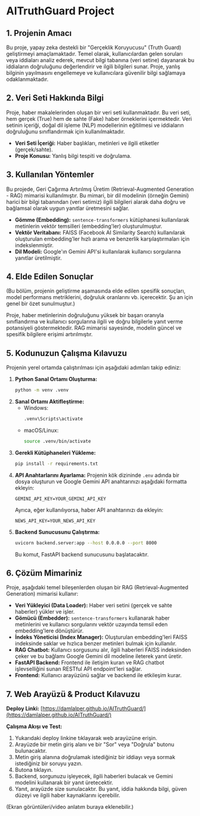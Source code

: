 # AITruthGuard Project

## 1. Projenin Amacı

Bu proje, yapay zeka destekli bir "Gerçeklik Koruyucusu" (Truth Guard) geliştirmeyi amaçlamaktadır. Temel olarak, kullanıcılardan gelen soruları veya iddiaları analiz ederek, mevcut bilgi tabanına (veri setine) dayanarak bu iddiaların doğruluğunu değerlendirir ve ilgili bilgileri sunar. Proje, yanlış bilginin yayılmasını engellemeye ve kullanıcılara güvenilir bilgi sağlamaya odaklanmaktadır.

## 2. Veri Seti Hakkında Bilgi

Proje, haber makalelerinden oluşan bir veri seti kullanmaktadır. Bu veri seti, hem gerçek (True) hem de sahte (Fake) haber örneklerini içermektedir. Veri setinin içeriği, doğal dil işleme (NLP) modellerinin eğitilmesi ve iddiaların doğruluğunu sınıflandırmak için kullanılmaktadır.

*   **Veri Seti İçeriği:** Haber başlıkları, metinleri ve ilgili etiketler (gerçek/sahte).
*   **Proje Konusu:** Yanlış bilgi tespiti ve doğrulama.

## 3. Kullanılan Yöntemler

Bu projede, Geri Çağırma Artırılmış Üretim (Retrieval-Augmented Generation - RAG) mimarisi kullanılmıştır. Bu mimari, bir dil modelinin (örneğin Gemini) harici bir bilgi tabanından (veri setimiz) ilgili bilgileri alarak daha doğru ve bağlamsal olarak uygun yanıtlar üretmesini sağlar.

*   **Gömme (Embedding):** `sentence-transformers` kütüphanesi kullanılarak metinlerin vektör temsilleri (embedding'ler) oluşturulmuştur.
*   **Vektör Veritabanı:** FAISS (Facebook AI Similarity Search) kullanılarak oluşturulan embedding'ler hızlı arama ve benzerlik karşılaştırmaları için indekslenmiştir.
*   **Dil Modeli:** Google'ın Gemini API'si kullanılarak kullanıcı sorgularına yanıtlar üretilmiştir.

## 4. Elde Edilen Sonuçlar

(Bu bölüm, projenin geliştirme aşamasında elde edilen spesifik sonuçları, model performans metriklerini, doğruluk oranlarını vb. içerecektir. Şu an için genel bir özet sunulmuştur.)

Proje, haber metinlerinin doğruluğunu yüksek bir başarı oranıyla sınıflandırma ve kullanıcı sorgularına ilgili ve doğru bilgilerle yanıt verme potansiyeli göstermektedir. RAG mimarisi sayesinde, modelin güncel ve spesifik bilgilere erişimi artırılmıştır.

## 5. Kodunuzun Çalışma Kılavuzu

Projenin yerel ortamda çalıştırılması için aşağıdaki adımları takip ediniz:

1.  **Python Sanal Ortamı Oluşturma:**
    ```bash
    python -m venv .venv
    ```
2.  **Sanal Ortamı Aktifleştirme:**
    *   Windows:
        ```bash
        .venv\Scripts\activate
        ```
    *   macOS/Linux:
        ```bash
        source .venv/bin/activate
        ```
3.  **Gerekli Kütüphaneleri Yükleme:**
    ```bash
    pip install -r requirements.txt
    ```
4.  **API Anahtarlarını Ayarlama:**
    Projenin kök dizininde `.env` adında bir dosya oluşturun ve Google Gemini API anahtarınızı aşağıdaki formatta ekleyin:
    ```
    GEMINI_API_KEY=YOUR_GEMINI_API_KEY
    ```
    Ayrıca, eğer kullanılıyorsa, haber API anahtarınızı da ekleyin:
    ```
    NEWS_API_KEY=YOUR_NEWS_API_KEY
    ```
5.  **Backend Sunucusunu Çalıştırma:**
    ```bash
    uvicorn backend.server:app --host 0.0.0.0 --port 8000
    ```
    Bu komut, FastAPI backend sunucusunu başlatacaktır.

## 6. Çözüm Mimariniz

Proje, aşağıdaki temel bileşenlerden oluşan bir RAG (Retrieval-Augmented Generation) mimarisi kullanır:

*   **Veri Yükleyici (Data Loader):** Haber veri setini (gerçek ve sahte haberler) yükler ve işler.
*   **Gömücü (Embedder):** `sentence-transformers` kullanarak haber metinlerini ve kullanıcı sorgularını vektör uzayında temsil eden embedding'lere dönüştürür.
*   **İndeks Yöneticisi (Index Manager):** Oluşturulan embedding'leri FAISS indeksinde saklar ve hızlıca benzer metinleri bulmak için kullanılır.
*   **RAG Chatbot:** Kullanıcı sorgusunu alır, ilgili haberleri FAISS indeksinden çeker ve bu bağlamı Google Gemini dil modeline ileterek yanıt üretir.
*   **FastAPI Backend:** Frontend ile iletişim kuran ve RAG chatbot işlevselliğini sunan RESTful API endpoint'leri sağlar.
*   **Frontend:** Kullanıcı arayüzünü sağlar ve backend ile etkileşim kurar.

## 7. Web Arayüzü & Product Kılavuzu

**Deploy Linki:** [https://damlalper.github.io/AITruthGuard/](https://damlalper.github.io/AITruthGuard/)

**Çalışma Akışı ve Test:**

1.  Yukarıdaki deploy linkine tıklayarak web arayüzüne erişin.
2.  Arayüzde bir metin giriş alanı ve bir "Sor" veya "Doğrula" butonu bulunacaktır.
3.  Metin giriş alanına doğrulamak istediğiniz bir iddiayı veya sormak istediğiniz bir soruyu yazın.
4.  Butona tıklayın.
5.  Backend, sorgunuzu işleyecek, ilgili haberleri bulacak ve Gemini modelini kullanarak bir yanıt üretecektir.
6.  Yanıt, arayüzde size sunulacaktır. Bu yanıt, iddia hakkında bilgi, güven düzeyi ve ilgili haber kaynaklarını içerebilir.

(Ekran görüntüleri/video anlatım buraya eklenebilir.)
